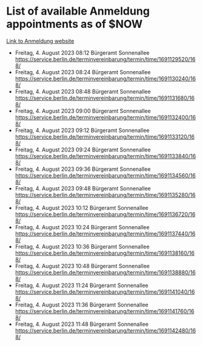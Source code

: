 # List of available Anmeldung appointments as of $NOW
[Link to Anmeldung website](https://service.berlin.de/terminvereinbarung/termin/tag.php?termin=1&anliegen[]=120686&dienstleisterlist=122210,122217,327316,122219,327312,122227,327314,122231,327346,122243,327348,122254,122252,329742,122260,329745,122262,329748,122271,327278,122273,327274,122277,327276,330436,122280,327294,122282,327290,122284,327292,122291,327270,122285,327266,122286,327264,122296,327268,150230,329760,122297,327286,122294,327284,122312,329763,122314,329775,122304,327330,122311,327334,122309,327332,317869,122281,327352,122279,329772,122283,122276,327324,122274,327326,122267,329766,122246,327318,122251,327320,122257,327322,122208,327298,122226,327300&herkunft=http%3A%2F%2Fservice.berlin.de%2Fdienstleistung%2F120686%2F)
- Freitag, 4. August 2023 08:12 Bürgeramt Sonnenallee https://service.berlin.de/terminvereinbarung/termin/time/1691129520/168/
- Freitag, 4. August 2023 08:24 Bürgeramt Sonnenallee https://service.berlin.de/terminvereinbarung/termin/time/1691130240/168/
- Freitag, 4. August 2023 08:48 Bürgeramt Sonnenallee https://service.berlin.de/terminvereinbarung/termin/time/1691131680/168/
- Freitag, 4. August 2023 09:00 Bürgeramt Sonnenallee https://service.berlin.de/terminvereinbarung/termin/time/1691132400/168/
- Freitag, 4. August 2023 09:12 Bürgeramt Sonnenallee https://service.berlin.de/terminvereinbarung/termin/time/1691133120/168/
- Freitag, 4. August 2023 09:24 Bürgeramt Sonnenallee https://service.berlin.de/terminvereinbarung/termin/time/1691133840/168/
- Freitag, 4. August 2023 09:36 Bürgeramt Sonnenallee https://service.berlin.de/terminvereinbarung/termin/time/1691134560/168/
- Freitag, 4. August 2023 09:48 Bürgeramt Sonnenallee https://service.berlin.de/terminvereinbarung/termin/time/1691135280/168/
- Freitag, 4. August 2023 10:12 Bürgeramt Sonnenallee https://service.berlin.de/terminvereinbarung/termin/time/1691136720/168/
- Freitag, 4. August 2023 10:24 Bürgeramt Sonnenallee https://service.berlin.de/terminvereinbarung/termin/time/1691137440/168/
- Freitag, 4. August 2023 10:36 Bürgeramt Sonnenallee https://service.berlin.de/terminvereinbarung/termin/time/1691138160/168/
- Freitag, 4. August 2023 10:48 Bürgeramt Sonnenallee https://service.berlin.de/terminvereinbarung/termin/time/1691138880/168/
- Freitag, 4. August 2023 11:24 Bürgeramt Sonnenallee https://service.berlin.de/terminvereinbarung/termin/time/1691141040/168/
- Freitag, 4. August 2023 11:36 Bürgeramt Sonnenallee https://service.berlin.de/terminvereinbarung/termin/time/1691141760/168/
- Freitag, 4. August 2023 11:48 Bürgeramt Sonnenallee https://service.berlin.de/terminvereinbarung/termin/time/1691142480/168/
